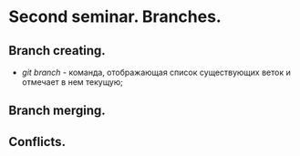 # Second seminar. Branches.

## Branch creating.

* *git branch* - команда, отображающая список существующих веток и отмечает в нем текущую;


## Branch merging.

## Conflicts.